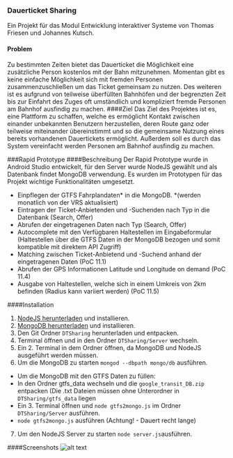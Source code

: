 ### Dauerticket Sharing
Ein Projekt für das Modul Entwicklung interaktiver Systeme von Thomas Friesen und Johannes Kutsch.
#### Problem
Zu bestimmten Zeiten bietet das Dauerticket die Möglichkeit eine zusätzliche Person
kostenlos mit der Bahn mitzunehmen. Momentan gibt es keine einfache Möglichkeit
sich mit fremden Personen zusammenzuschließen um das Ticket gemeinsam zu
nutzen. Des weiteren ist es aufgrund von teilweise überfüllten Bahnhöfen und der
begrenzten Zeit bis zur Einfahrt des Zuges oft umständlich und kompliziert fremde
Personen am Bahnhof ausfindig zu machen.
####Ziel
Das Ziel des Projektes ist es, eine Plattform zu schaffen, welche es ermöglicht Kontakt
zwischen einander unbekannten Benutzern herzustellen, deren Route ganz oder
teilweise miteinander übereinstimmt und so die gemeinsame Nutzung eines bereits
vorhandenen Dauertickets ermöglicht. Außerdem soll es durch das System
vereinfacht werden Personen am Bahnhof ausfindig zu machen.

###Rapid Prototype
####Beschreibung
Der Rapid Prototype wurde in Android Studio entwickelt, für den Server wurde NodeJS gewählt und als Datenbank findet MongoDB verwendung. Es wurden im Prototypen für das Projekt wichtige Funktionalitäten umgesetzt.
* Einpflegen der GTFS Fahrplandaten* in die MongoDB. *(werden monatlich von der VRS aktualisiert)
* Eintragen der Ticket-Anbietenden und -Suchenden nach Typ in die Datenbank (Search, Offer)
* Abrufen der eingetragenen Daten nach Typ (Search, Offer)
* Autocomplete mit den Verfügbaren Haltestellen im Eingabeformular (Haltestellen über die GTFS Daten in der MongoDB bezogen und somit kompatible mit direktem API Zugriff)
* Matching zwischen Ticket-Anbietend und -Suchend anhand der eingetragenen Daten (PoC 11.1)
* Abrufen der GPS Informationen Latitude und Longitude on demand (PoC 11.4)
* Ausgabe von Haltestellen, welche sich in einem Umkreis von 2km befinden (Radius kann variiert werden) (PoC 11.5)

####Installation
1. [NodeJS herunterladen](https://nodejs.org/en/download/) und installieren.
2. [MongoDB herunterladen](https://www.mongodb.org/downloads#production) und installieren.
3. Den Git Ordner ```DTSharing``` herunterladen und entpacken.
4. Terminal öffnen und in den Ordner ```DTSharing/Server``` wechseln.
5. Ein 2. Terminal in dem Ordner öffnen, da MongoDB und NodeJS ausgeführt werden müssen.
6. Um die MongoDB zu starten ```mongod --dbpath mongo/db``` ausführen.
 * Um die MongoDB mit den GTFS Daten zu füllen:
 * In den Ordner gtfs_data wechseln und die ``` google_transit_DB.zip ``` entpacken (Die .txt Dateien müssen ohne Unterordner in ``` DTSharing/gtfs_data ``` liegen
 * Ein 3. Terminal öffnen und ```node gtfs2mongo.js``` im Ordner ```DTSharing/Server``` ausführen.
 * ```node gtfs2mongo.js``` ausführen (Achtung! - Dauert recht lange)
7. Um den NodeJS Server zu starten ```node server.js```ausführen.

####Screenshots
![alt text](https://github.com/netrox91/EISSS16FriesenKutsch/blob/master/MS1/Rapid%20Prototype%20Screenshots/All.png "Screenshot")
